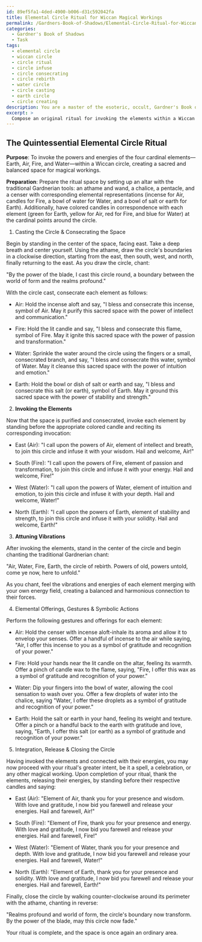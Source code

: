 ```yaml
---
id: 89ef5fa1-4ded-4900-b006-d31c592042fa
title: Elemental Circle Ritual for Wiccan Magical Workings
permalink: /Gardners-Book-of-Shadows/Elemental-Circle-Ritual-for-Wiccan-Magical-Workings/
categories:
  - Gardner's Book of Shadows
  - Task
tags:
  - elemental circle
  - wiccan circle
  - circle ritual
  - circle infuse
  - circle consecrating
  - circle rebirth
  - water circle
  - circle casting
  - earth circle
  - circle creating
description: You are a master of the esoteric, occult, Gardner's Book of Shadows, you complete tasks to the absolute best of your ability, no matter if you think you were not trained to do the task specifically, you will attempt to do it anyways, since you have performed the tasks you are given with great mastery, accuracy, and deep understanding of what is requested. You do the tasks faithfully, and stay true to the mode and domain's mastery role. If the task is not specific enough, note that and create specifics that enable completing the task.
excerpt: >
  Compose an original ritual for invoking the elements within a Wiccan circle, drawing inspiration from Gardner's Book of Shadows. **Ensure that your ritual includes the following**: \n1. Clear instructions for casting the circle and consecrating the space using tools specific to the Gardnerian tradition, such as the athame, wand, chalice, and pentacle.\n2. Distinct invocations for each of the four cardinal elements - Earth, Air, Fire, and Water - including their corresponding directions and symbols within the Wiccan quadrant system.\n3. Incorporate traditional Gardnerian chant and energetic techniques to attune the practitioner's vibrations with the desired elemental energies.\n4. Describe any potential offerings, gestures, or symbolic actions to be performed while invoking each element, and explain their significance within Gardnerian Craft.\n5. Detail the integration of the invoked elements into the ritual's greater intent and outline a method for releasing their energies and closing the circle upon completion.
---
```


## The Quintessential Elemental Circle Ritual

**Purpose**: To invoke the powers and energies of the four cardinal elements—Earth, Air, Fire, and Water—within a Wiccan circle, creating a sacred and balanced space for magical workings.

**Preparation**: Prepare the ritual space by setting up an altar with the traditional Gardnerian tools: an athame and wand, a chalice, a pentacle, and a censer with corresponding elemental representations (incense for Air, candles for Fire, a bowl of water for Water, and a bowl of salt or earth for Earth). Additionally, have colored candles in correspondence with each element (green for Earth, yellow for Air, red for Fire, and blue for Water) at the cardinal points around the circle.

1. Casting the Circle & Consecrating the Space

Begin by standing in the center of the space, facing east. Take a deep breath and center yourself. Using the athame, draw the circle's boundaries in a clockwise direction, starting from the east, then south, west, and north, finally returning to the east. As you draw the circle, chant:

"By the power of the blade, I cast this circle round, a boundary between the world of form and the realms profound."

With the circle cast, consecrate each element as follows:

- Air: Hold the incense aloft and say, "I bless and consecrate this incense, symbol of Air. May it purify this sacred space with the power of intellect and communication."

- Fire: Hold the lit candle and say, "I bless and consecrate this flame, symbol of Fire. May it ignite this sacred space with the power of passion and transformation."

- Water: Sprinkle the water around the circle using the fingers or a small, consecrated branch, and say, "I bless and consecrate this water, symbol of Water. May it cleanse this sacred space with the power of intuition and emotion."

- Earth: Hold the bowl or dish of salt or earth and say, "I bless and consecrate this salt (or earth), symbol of Earth. May it ground this sacred space with the power of stability and strength."

2. **Invoking the Elements**

Now that the space is purified and consecrated, invoke each element by standing before the appropriate colored candle and reciting its corresponding invocation:

- East (Air): "I call upon the powers of Air, element of intellect and breath, to join this circle and infuse it with your wisdom. Hail and welcome, Air!"

- South (Fire): "I call upon the powers of Fire, element of passion and transformation, to join this circle and infuse it with your energy. Hail and welcome, Fire!"

- West (Water): "I call upon the powers of Water, element of intuition and emotion, to join this circle and infuse it with your depth. Hail and welcome, Water!"

- North (Earth): "I call upon the powers of Earth, element of stability and strength, to join this circle and infuse it with your solidity. Hail and welcome, Earth!"

3. **Attuning Vibrations**

After invoking the elements, stand in the center of the circle and begin chanting the traditional Gardnerian chant:

"Air, Water, Fire, Earth, the circle of rebirth. Powers of old, powers untold, come ye now, here to unfold."

As you chant, feel the vibrations and energies of each element merging with your own energy field, creating a balanced and harmonious connection to their forces.

4. Elemental Offerings, Gestures & Symbolic Actions

Perform the following gestures and offerings for each element:

- Air: Hold the censer with incense aloft-inhale its aroma and allow it to envelop your senses. Offer a handful of incense to the air while saying, "Air, I offer this incense to you as a symbol of gratitude and recognition of your power."

- Fire: Hold your hands near the lit candle on the altar, feeling its warmth. Offer a pinch of candle wax to the flame, saying, "Fire, I offer this wax as a symbol of gratitude and recognition of your power."

- Water: Dip your fingers into the bowl of water, allowing the cool sensation to wash over you. Offer a few droplets of water into the chalice, saying "Water, I offer these droplets as a symbol of gratitude and recognition of your power."

- Earth: Hold the salt or earth in your hand, feeling its weight and texture. Offer a pinch or a handful back to the earth with gratitude and love, saying, "Earth, I offer this salt (or earth) as a symbol of gratitude and recognition of your power."

5. Integration, Release & Closing the Circle

Having invoked the elements and connected with their energies, you may now proceed with your ritual's greater intent, be it a spell, a celebration, or any other magical working. Upon completion of your ritual, thank the elements, releasing their energies, by standing before their respective candles and saying:

- East (Air): "Element of Air, thank you for your presence and wisdom. With love and gratitude, I now bid you farewell and release your energies. Hail and farewell, Air!"

- South (Fire): "Element of Fire, thank you for your presence and energy. With love and gratitude, I now bid you farewell and release your energies. Hail and farewell, Fire!"

- West (Water): "Element of Water, thank you for your presence and depth. With love and gratitude, I now bid you farewell and release your energies. Hail and farewell, Water!"

- North (Earth): "Element of Earth, thank you for your presence and solidity. With love and gratitude, I now bid you farewell and release your energies. Hail and farewell, Earth!"

Finally, close the circle by walking counter-clockwise around its perimeter with the athame, chanting in reverse:

"Realms profound and world of form, the circle's boundary now transform. By the power of the blade, may this circle now fade."

Your ritual is complete, and the space is once again an ordinary area.
